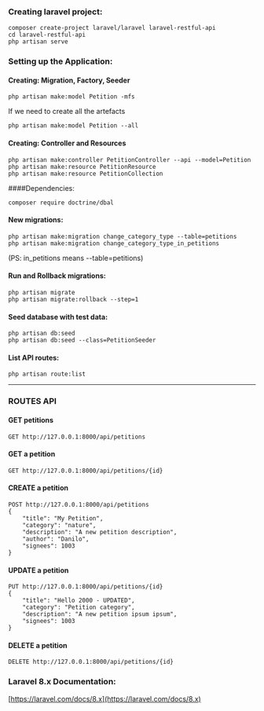 ### Creating laravel project:
```
composer create-project laravel/laravel laravel-restful-api
cd laravel-restful-api
php artisan serve
```


### Setting up the Application:

#### Creating: Migration, Factory, Seeder
```
php artisan make:model Petition -mfs
```

If we need to create all the artefacts
```
php artisan make:model Petition --all
``` 

#### Creating: Controller and Resources
```
php artisan make:controller PetitionController --api --model=Petition
php artisan make:resource PetitionResource
php artisan make:resource PetitionCollection
```

####Dependencies:
```
composer require doctrine/dbal
```

#### New migrations:
```
php artisan make:migration change_category_type --table=petitions
php artisan make:migration change_category_type_in_petitions
```
(PS: in_petitions means --table=petitions)


#### Run and Rollback migrations:
```
php artisan migrate
php artisan migrate:rollback --step=1
```

#### Seed database with test data:
```
php artisan db:seed
php artisan db:seed --class=PetitionSeeder
```

#### List API routes:
```
php artisan route:list
```
<hr /> 

### ROUTES API

#### GET petitions
```
GET http://127.0.0.1:8000/api/petitions
```

#### GET a petition
```
GET http://127.0.0.1:8000/api/petitions/{id}
```

#### CREATE a petition
```
POST http://127.0.0.1:8000/api/petitions
{
    "title": "My Petition",
    "category": "nature",
    "description": "A new petition description",
    "author": "Danilo",
    "signees": 1003
}
```

#### UPDATE a petition
```
PUT http://127.0.0.1:8000/api/petitions/{id}
{
    "title": "Hello 2000 - UPDATED",
    "category": "Petition category",
    "description": "A new petition ipsum ipsum",
    "signees": 1003
}
```

#### DELETE a petition
```
DELETE http://127.0.0.1:8000/api/petitions/{id}
```

### Laravel 8.x Documentation:
[https://laravel.com/docs/8.x](https://laravel.com/docs/8.x)

